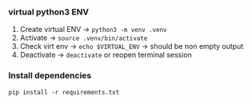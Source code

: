 ### virtual python3 ENV

1. Create virtual ENV → `python3 -m venv .venv`
2. Activate → `source .venv/bin/activate`
3. Check virt env → `echo $VIRTUAL_ENV` → should be non empty output
4. Deactivate → `deactivate` or reopen terminal session

### Install dependencies

`pip install -r requirements.txt`